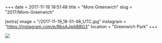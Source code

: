 +++
date = 2017-11-19 18:51:48
title = "More Greenwich"
slug = "2017/More-Greenwich"

[extra]
image = "/2017-11-19_18-51-48_UTC.jpg"
instagram = "https://instagram.com/p/BbsAJwbBBG3"
location = "Greenwich Park"
+++

<img src="/2017-11-19_18-51-48_UTC.jpg" />
